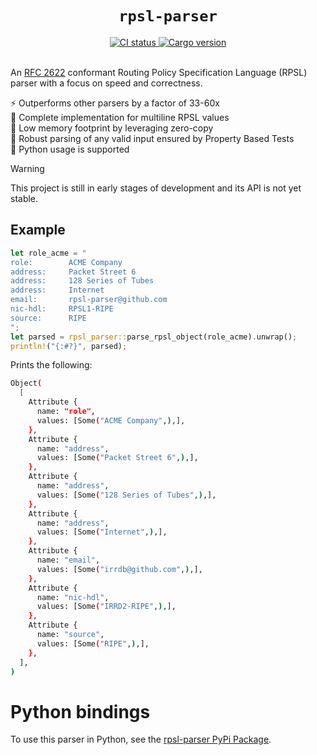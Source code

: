 <h1 align="center"><code>rpsl-parser</code></h1>

<div align="center">
  <a href="https://github.com/srv6d/rpsl-parser/actions">
    <img src="https://github.com/srv6d/rpsl-parser/workflows/CI/badge.svg" alt="CI status">
  </a>
  <a href="https://crates.io/crates/rpsl-parser">
    <img src="https://img.shields.io/crates/v/rpsl-parser.svg" alt="Cargo version">
  </a>
  
</div>
<br>

An [RFC 2622] conformant Routing Policy Specification Language (RPSL) parser with a focus on speed and correctness.

⚡️ Outperforms other parsers by a factor of 33-60x\
📰 Complete implementation for multiline RPSL values\
🧠 Low memory footprint by leveraging zero-copy\
🧪 Robust parsing of any valid input ensured by Property Based Tests\
🐍 Python usage is supported

> [!WARNING]
> This project is still in early stages of development and its API is not yet stable.

## Example

```rust
let role_acme = "
role:        ACME Company
address:     Packet Street 6
address:     128 Series of Tubes
address:     Internet
email:       rpsl-parser@github.com
nic-hdl:     RPSL1-RIPE
source:      RIPE
";
let parsed = rpsl_parser::parse_rpsl_object(role_acme).unwrap();
println!("{:#?}", parsed);
```

Prints the following:

```sh
Object(
  [
    Attribute {
      name: "role",
      values: [Some("ACME Company",),],
    },
    Attribute {
      name: "address",
      values: [Some("Packet Street 6",),],
    },
    Attribute {
      name: "address",
      values: [Some("128 Series of Tubes",),],
    },
    Attribute {
      name: "address",
      values: [Some("Internet",),],
    },
    Attribute {
      name: "email",
      values: [Some("irrdb@github.com",),],
    },
    Attribute {
      name: "nic-hdl",
      values: [Some("IRRD2-RIPE",),],
    },
    Attribute {
      name: "source",
      values: [Some("RIPE",),],
    },
  ],
)
```

# Python bindings

To use this parser in Python, see the [rpsl-parser PyPi Package](https://pypi.org/project/rpsl-parser/).

[RFC 2622]: https://datatracker.ietf.org/doc/html/rfc2622
